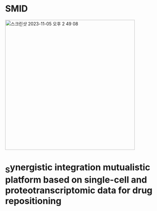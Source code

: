 # SMID
<img width="417" alt="스크린샷 2023-11-05 오후 2 49 08" src="https://github.com/SMID-SYL/SMID/assets/149923570/853de3df-3996-4b6a-a3ae-5f6ea8a634e4">

**<sub>S</sub>ynergistic integration mutualistic platform based on single-cell and proteotranscriptomic data for drug repositioning**
==


